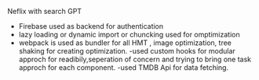 Neflix with search GPT 

- Firebase used as backend for authentication
- lazy loading or dynamic import or chuncking used for omptimization
- webpack is used as bundler for all HMT , image optimization, tree shaking for creating     optimization.
-used custom hooks for modular approch for readibily,seperation of concern and trying to bring one task approch for each component.
-used TMDB Api for data fetching.
